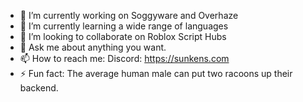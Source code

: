 - 🔭 I’m currently working on Soggyware and Overhaze
- 🌱 I’m currently learning a wide range of languages
- 👯 I’m looking to collaborate on Roblox Script Hubs
- 💬 Ask me about anything you want.
- 📫 How to reach me: Discord: https://sunkens.com
- ⚡ Fun fact: The average human male can put two racoons up their backend.
